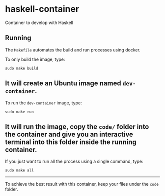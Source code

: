# haskell-container
Container to develop with Haskell

## Running

The `Makefile` automates the build and run processes using docker. 

To only build the image, type:
```
sudo make build
```
It will create an Ubuntu image named `dev-container`.
---

To run the `dev-container` image, type:
```
sudo make run
```
It will run the image, copy the `code/` folder into the container and give you an interactive terminal into this folder inside the running container. 
---

If you just want to run all the process using a single command, type:
```
sudo make all
```
---

To achieve the best result with this container, keep your files under the `code` folder.
